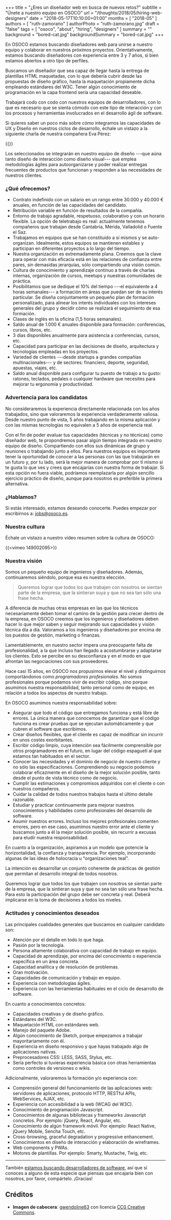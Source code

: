 +++
title = "¿Eres un diseñador web en busca de nuevos retos?"
subtitle = "Únete a nuestro equipo en OSOCO"
url = "/thoughts/2018/05/hiring-web-designers"
date = "2018-05-17T10:10:00+01:00"
months = [ "2018-05" ]
authors = [ "ruth-zamorano" ]
authorPhoto = "ruth-zamorano.jpg"
draft = "false"
tags = [ "osoco", "about", "hiring", "designers" ]
summary = ""
background = "bored-cat.jpg"
backgroundSummary = "bored-cat.jpg"
+++

En OSOCO estamos buscando diseñadores web para unirse a nuestro equipo y colaborar en nuestros próximos proyectos. Orientativamente, estamos buscando diseñadores con experiencia entre 3 y 7 años, si bien estamos abiertos a otro tipo de perfiles.

Buscamos un diseñador que sea capaz de llegar hasta la entrega de plantillas HTML maquetadas, con lo que debería cubrir desde las propuestas de diseño gráfico, hasta la maquetación propiamente dicha empleando estándares del W3C. Tener algún conocimiento de programación en la capa frontend sería una capacidad deseable.

Trabajará codo con codo con nuestros equipos de desarrolladores, con lo que es necesario que se sienta cómodo con este tipo de interacción y con los procesos y herramientas involucrados en el desarrollo ágil de software.

Si quieres saber un poco más sobre cómo integramos las capacidades de UX y Diseño en nuestros ciclos de desarrollo, échale un vistazo a la siguiente charla de nuestra compañera Eva Pérez:

{{<youtube WEFVm1bo6ec>}}

Los seleccionados se integrarán en nuestro equipo de diseño ---que aúna tanto diseño de interacción como diseño visual--- que emplea metodologías ágiles para autoorganizarse y poder realizar entregas frecuentes de productos que funcionan y responden a las necesidades de nuestros clientes.

### ¿Qué ofrecemos?

- Contrato indefinido con un salario en un rango entre 30.000 y 40.000 € anuales, en función de las capacidades del candidato.
- Retribución variable en función de resultados de la compañía.
- Entorno de trabajo agradable, respetuoso, colaborativo y con un horario flexible. La opción de teletrabajo es real: actualmente tenemos compañeros que trabajan desde Cantabria, Mérida, Valladolid o Fuente el Saz.
- Trabajamos en equipos que se han constituido a sí mismos y se auto-organizan. Idealmente, estos equipos se mantienen estables y participan en diferentes proyectos a lo largo del tiempo.
- Nuestra organización es extremadamente plana. Creemos que la clave para operar con más eficacia está en las relaciones de confianza entre pares, sin demasidas jerarquías, sólo compartiendo una visión común.
- Cultura de conocimiento y aprendizaje continuo a través de charlas internas, organización de cursos, meetups y nuestras comunidades de práctica.
- Posibilitamos que se dedique el 10% del tiempo ---el equivalente a 4 horas semanales--- a formación en áreas que puedan ser de su interés particular. Se diseña conjuntamente un pequeño plan de formación personalizado, para alinear los interés individuales con los intereses generales del grupo y decidir cómo se realizará el seguimiento de esa formación.
- Clases de inglés en la oficina (1,5 horas semanales).
- Saldo anual de 1.000 € anuales disponible para formación: conferencias, cursos, libros, etc.
- 3 días disponibles anualmente para asistencia a conferencias, cursos, etc.
- Capacidad para participar en las decisiones de diseño, arquitectura y tecnologías empleadas en los proyectos.
- Variedad de clientes ---desde startups a grandes compañías multinacionales--- y de sectores: financiero, deporte, seguridad, apuestas, viajes, etc.
- Saldo anual disponible para configurar tu puesto de trabajo a tu gusto: ratones, teclados, pedales o cualquier hardware que necesites para mejorar tu ergonomía y productividad.

### Advertencia para los candidatos

No consideraremos la experiencia directamente relacionada con los años trabajados, sino que valoraremos la experiencia verdaderamente valiosa. Desde nuestro punto de vista, 5 años trabajando en la misma aplicación y con las mismas tecnologías no equivalen a 5 años de experiencia real.

Con el fin de poder evaluar tus capacidades (técnicas y no técnicas) como diseñador web, te propondremos pasar algún tiempo integrado en nuestro equipo de diseño. Compartiendo con ellos sus dinámicas de grupo y reuniones o trabajando junto a ellos. Para nuestros equipos es importante tener la oportunidad de conocer a las personas con las que trabajarán en un futuro y, por tu lado, será la mejor manera de comprobar por tí mismo si te gusta lo que ves y crees que encajarías con nuestra forma de trabajar. Si esta opción no fuera viable, podríamos reemplazarla por algún sencillo ejercicio práctico de diseño, aunque para nosotros es preferible la primera alternativa.

### ¿Hablamos?

Si estás interesado, estamos deseando conocerte. Puedes empezar por escribirnos a: [jobs@osoco.es](mailto:jobs@osoco.es).

### Nuestra cultura

Échale un vistazo a nuestro vídeo resumen sobre la cultura de OSOCO: 

{{<vimeo 149002095>}}


### Nuestra visión

Somos un pequeño equipo de ingenieros y diseñadores. Además, continuaremos siéndolo, porque esa es nuestra elección.

<blockquote>Queremos lograr que todos los que trabajen con nosotros se sientan parte de la empresa, que la sintieran suya y que no sea tan sólo una frase hecha.</blockquote>

A diferencia de muchas otras empresas en las que los técnicos necesariamente deben tomar el camino de la gestión 
para crecer dentro de la empresa, en OSOCO creemos que los ingenieros y diseñadores deben hacer lo que mejor saben y seguir mejorando 
sus capacidades y visión técnica día a día. Valoramos a los ingenieros y diseñadores por encima de los puestos de gestión, marketing o 
finanzas.

Lamentablemente, en nuestro sector impera una preocupante falta de profesionalidad, a la que incluso han llegado a 
acostumbrarse y adaptarse los clientes. Esto se percibe en su desconfianza y en el modo en que afrontan las negociaciones 
con sus proveedores.

Hace casi 15 años, en OSOCO nos propusimos elevar el nivel y distinguirnos comportándonos como *programadores 
profesionales*. No somos profesionales porque podamos vivir de escribir código, sino porque asumimos nuestra 
responsabilidad, tanto personal como de equipo, en relación a todos los aspectos de nuestro trabajo.

En OSOCO asumimos nuestra responsabilidad sobre:

- Asegurar que todo el código que entregamos funciona y está libre de errores. La única manera que conocemos de garantizar que el código funciona es crear pruebas que se ejecutan automáticamente y que cubren el software que escribimos.
- Crear diseños flexibles, que el cliente es capaz de modificar sin incurrir en unos costes exorbitantes.
- Escribir código limpio, cuya intención sea fácilmente comprensible por otros programadores en el futuro, en lugar del código espagueti al que estamos tan habituados en el sector.
- Conocer las necesidades y el dominio de negocio de nuestro cliente y no sólo las especificaciones. Comprendiendo su negocio podemos colaborar eficazmente en el diseño de la mejor solución posible, tanto desde el punto de vista técnico como de negocio.
- Cumplir las estimaciones y compromisos adquiridos con el cliente o con nuestros compañeros.
- Cuidar la calidad de todos nuestros trabajos hasta el último detalle razonable.
- Estudiar y practicar continuamente para mejorar nuestros conocimientos y habilidades como profesionales del desarrollo de software.
- Asumir nuestros errores. Incluso los mejores profesionales comenten errores, pero en ese caso, asumimos nuestro error ante el cliente y buscamos junto a él la mejor solución posible, sin recurrir a excusas para eludir nuestra responsabilidad.

En cuanto a la organización, aspiramos a un modelo que potencie la horizontalidad, la confianza y transparencia. Por ejemplo, incorporando algunas de las ideas de holocracia u "organizaciones teal".

La intención es desarrollar un conjunto coherente de prácticas de gestión que permitan el desarrollo integral de todos nosotros.

Queremos lograr que todos los que trabajen con nosotros se sientan parte de la empresa, que la sintieran suya y que no sea tan sólo una frase hecha. Para esto la participación del grupo debe ser concreta y real. Deberá implicarse en la toma de decisiones a todos los niveles.

### Actitudes y conocimientos deseados

Las principales cualidades generales que buscamos en cualquier candidato son:

- Atención por el detalle en todo lo que haga.
- Pasión por la tecnología.
- Persona altamente colaborativa con capacidad de trabajo en equipo.
- Capacidad de aprendizaje, por encima del conocimiento o experiencia específica en un área concreta.
- Capacidad analítica y de resolución de problemas.
- Gran motivación. 
- Capacidades de comunicación y trabajo en equipo.
- Experiencia con metodologías ágiles.
- Experiencia con las herramientas habituales en el ciclo de desarrollo de software.

En cuanto a conocimientos concretos:

- Capacidades creativas y de diseño gráfico.
- Estándares del W3C.
- Maquetación HTML con estándares web.        
- Manejo del paquete Adobe.
- Algún conocimiento de Sketch, porque empezamos a trabajar mayoritariamente con él.
- Experiencia en diseño responsivo y que hayas trabajado algo de aplicaciones nativas.
- Preprocesadores CSS: LESS, SASS, Stylus, etc.    
- Sería perfecto si tuvieras experiencia básica con otras herramientas como controles de versiones o wikis.

Adicionalmente, valoraremos la formación y/o experiencia con:

- Comprensión general del funcionamiento de las aplicaciones web: servidores de aplicaciones, protocolo HTTP, RESTful APIs, WebServices, AJAX, etc.
- Experiencia con accesibilidad a la web (WCAG del W3C).
- Conocimiento de programación Javascript.
- Conocimientos de algunas bibliotecas y frameworks Javascript concretos. Por ejemplo: jQuery, React, Angular, etc.
- Conocimiento de algún framework móvil. Por ejemplo: React Native, jQuery Mobile, Sencha Touch, etc.
- Cross-browsing, graceful degradation y progressive enhancement.
- Conocimientos en diseño de interacción y elaboración de wireframes.
- Web components y PWAs.    
- Motores de plantillas. Por ejemplo: Smarty, Mustache, Twig, etc.


<hr class="section-divider"/>

También [estamos buscando desarrolladores de software](/thoughts/2018/05/hiring-sw-developers/), así que si conoces a alguno de esta especie que piensas que encajaría bien con nosotros, por favor, compártelo. ¡Gracias!

## Créditos

- **Imagen de cabecera**: <a href="https://pixabay.com/en/cat-domestic-cat-nose-cat-s-eyes-323035/" target="_blank">gwendoline63</a> con licencia <a href="https://creativecommons.org/publicdomain/zero/1.0/deed.en">CC0 Creative Commons</a>.
